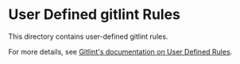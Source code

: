 # User Defined gitlint Rules

This directory contains user-defined gitlint rules.

For more details, see [Gitlint's documentation on User Defined Rules].

[Gitlint's documentation on User Defined Rules]:
  https://jorisroovers.com/gitlint/user_defined_rules/

